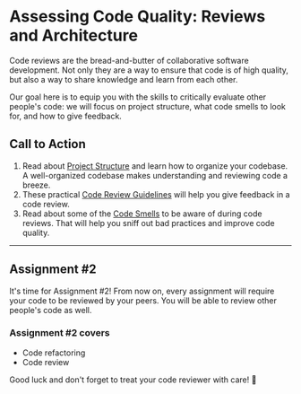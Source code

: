 # Assessing Code Quality: Reviews and Architecture

Code reviews are the bread-and-butter of collaborative software development. Not only they are a way to ensure that code is of high quality, but also a way to share knowledge and learn from each other.

Our goal here is to equip you with the skills to critically evaluate other people's code: we will focus on project structure, what code smells to look for, and how to give feedback.

## Call to Action

1. Read about [Project Structure](./1_project_structure.md) and learn how to organize your codebase. A well-organized codebase makes understanding and reviewing code a breeze.
2. These practical [Code Review Guidelines](./2_code_reviews.md) will help you give feedback in a code review.
3. Read about some of the [Code Smells](./3_code_smells.md) to be aware of during code reviews. That will help you sniff out bad practices and improve code quality.

---

## Assignment #2

It's time for Assignment #2! From now on, every assignment will require your code to be reviewed by your peers. You will be able to review other people's code as well.

### Assignment #2 covers

- Code refactoring
- Code review

Good luck and don't forget to treat your code reviewer with care! 🤗
